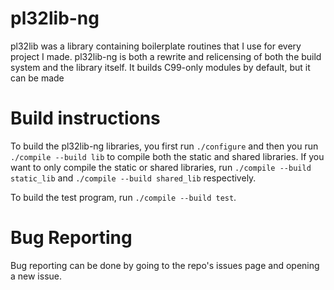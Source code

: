 # pl32lib-ng

pl32lib was a library containing boilerplate routines that I use for every
project I made. pl32lib-ng is both a rewrite and relicensing of both the build
system and the library itself. It builds C99-only modules by default, but it can
be made

# Build instructions

To build the pl32lib-ng libraries, you first run `./configure` and then you run
`./compile --build lib` to compile both the static and shared libraries. If you
want to only compile the static or shared libraries, run
`./compile --build static_lib` and `./compile --build shared_lib` respectively.

To build the test program, run `./compile --build test`.

# Bug Reporting

Bug reporting can be done by going to the repo's issues page and opening a new
issue.
